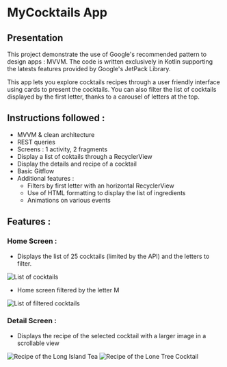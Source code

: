 # MyCocktails App

## Presentation

This project demonstrate the use of Google's recommended pattern to design apps : MVVM.
The code is written exclusively in Kotlin supporting the latests features provided by Google's JetPack Library. 

This app lets you explore cocktails recipes through a user friendly interface using cards to present the cocktails. You can also filter
the list of cocktails displayed by the first letter, thanks to a carousel of letters at the top. 

## Instructions followed :

- MVVM & clean architecture
- REST queries
- Screens : 1 activity, 2 fragments
- Display a list of coktails through a RecyclerView
- Display the details and recipe of a cocktail 
- Basic Gitflow
- Additional features :
	- Filters by first letter with an horizontal RecyclerView
	- Use of HTML formatting to display the list of ingredients
	- Animations on various events 
	
## Features :

### Home Screen :

- Displays the list of 25 cocktails (limited by the API) and the letters to filter.

<img src="screenshots/home_screen" alt="List of cocktails"> 

- Home screen filtered by the letter M

<img src="screenshots/home_screen_filtered" alt="List of filtered cocktails">

### Detail Screen : 

- Displays the recipe of the selected cocktail with a larger image in a scrollable view

<img src="screenshots/detail_screen1" alt="Recipe of the Long Island Tea"> <img src="screenshots/detail_screen2" alt="Recipe of the Lone Tree Cocktail">

